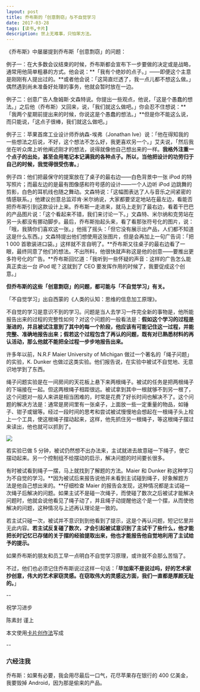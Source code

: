 ```yaml
---
layout: post
title: 乔布斯的「创意剽窃」与不自觉学习
date: 2017-03-28
tags: [读书,卡片]
description: 世上无难事，只怕笨方法。
---
```



《乔布斯》中屡屡提到乔布斯「创意剽窃」的问题：

例子一：在大多数会议结束的时候，乔布斯都会宣布下一步要做的决定或是战略，通常用他简单粗暴的方式。他会说：**「我有个绝妙的点子。」——即便这个主意是刚刚有人提出过的。**或者他会说：「这简直烂透了，我一点儿都不想这么做。」偶然遇到尚未准备好处理的事务，他就会暂时放在一边。

例子二：创意广告人詹姆斯·文森特说。你提出一些观点，他说，「这是个愚蠢的想法。」之后他（乔布斯）又回来，说，「我们就这么做吧。」你会忍不住想说：**「我两个星期前提出来的时候，你说这是个愚蠢的想法。」**但是你不能这么说，而只能说，「这点子很棒，我们就这么做吧。」

例子三：苹果首席工业设计师乔纳森-埃弗（Jonathan Ive）说：「他在得知我的一些想法之后说，不好，这个想法不怎么好，我更喜欢另一个。」艾夫说，「然后我坐在听众席上听他阐述刚才的想法，说得就像他自己想出来的一样。**我格外注重一个点子的出处，甚至会用笔记本记满我的各种点子。所以，当他把设计的功劳归于自己的时候，我觉得很受伤害。**」

例子四：他们把最保守的提案放在了桌子的最右边——白色背景中一张 iPod 的特写照片；而最左边的是最有图像感和符号感的设计——一个人边听 iPod 边跳舞的剪影，白色的耳机线也随之舞动。文森特说：「这幅图表达了人与音乐之间紧密的情感联系。」他建议创意总监邓肯·米尔纳说，大家都要坚定地站在最左边，看能否把乔布斯引到这款设计上来。乔布斯一走进来，就马上走到了最右边，看着干巴巴的产品图片说：「这个看起来不错，我们来讨论一下。」文森特、米尔纳和克劳站在另一头都没有挪动脚步。最后，乔布斯抬起头来，看了看那张符号化的图片，说：「哦，我猜你们喜欢这一张。」他摇了摇头：「但它没有展示出产品，人们都不知道这是什么东西。」文森特提出他们想使用这张图片，但是会再加上一句广告词：「把 1 000 首歌装进口袋。」这样就不言自明了。**乔布斯又往桌子的最右边看了一眼，最终同意了他们的想法。不出所料，他很快就声称这是他的创意——要推出更多符号化的广告。**乔布斯回忆道：「我听到一些怀疑的声音：这样的广告怎么能真正卖出一台 iPod 呢？这就到了 CEO 要发挥作用的时候了，我要促成这个创意。」


**但乔布斯的这些「创意剽窃」的问题，都可能与「不自觉学习」有关。**

「不自觉学习」出自西蒙的《人类的认知：思维的信息加工原理》。

不自觉的学习是意识不到的学习。问题是当人去学习一件完全新的事物是，他所能报告出来的过程的完整性如何？对这个问题的一般看法是：**假如这个学习的过程是渐进的，并且被试注意到了其中的每一个阶段，他应该有可能记住这一过程，并能完整、准确地报告出来；假若这个过程包含了再认的问题，既有对已熟悉材料的再认活动，那么他就不能把全过程一步步地报告出来。**

许多年以前，N.R.F Maier  University of Michigan 做过一个著名的「绳子问题」的实验，K. Dunker 也做过这类实验。他们报告说，在实验中被试不自觉地、无意识地学到了东西。

绳子问题实验是在一间房间的天花板上悬下来两根绳子。被试的任务是把两根绳子的下端接在一起。但这两根绳子相距很远。被试拿到其中一根就够不到另一根了，这个问题对一般人来讲是相当困难的，时常是花费了好长时间也解决不了。这个问题的解决方法是：通常是房间里有一张桌子，上面放一些一定重量的物品，如锤子、钳子或锯等。经过一段时间的思考和尝试被试慢慢地会想起在一根绳子头上栓上一个工具，使这根绳子摆动起来，这样，他先抓住另一根绳子，等这根绳子摆过来读出，他也就可以抓到了。

 ![](http://openmindclub.qiniudn.com/omt/StringsProblem.jpg)

若实验已做 5 分钟，被试仍然想不出办法来，主试就进去故意碰一下绳子，使它摆动起来。另一个控制组不给摆动的启示，解决问题的时间要长很多。

有时被试看到绳子一摆，马上就找到了解题的方法。Maier 和 Dunker 称这种学习为不自觉的学习。**因为被试后来报告说他并未看到主试碰到绳子，好象解题方法是他自己想出来的。**仔细检查 Maier 的报告会发现，这种情况都是主试碰一次绳子后解决的问题。如果主试不是碰一次绳子，而使碰了数次之后被试才能解决问题时，他就会说他看见了绳子动了，并且绳子动提醒他这个是一个摆，从而使他解决的问题，这种情况与上述再认理论是一致的。

若主试只碰一次，被试并不意识到到他看到了提示，这是个再认问题，短记忆里并无此内容。**若主试反复碰了数次，才会引起被试意识到了主试干了些什么，他才能把长时记忆已存储的关于摆的经验提取出来，他也才能报告他自觉地利用了主试给予的提示。**

如果乔布斯的朋友和员工早一点明白不自觉学习原理，或许就不会那么苦恼了。

不过，他们也必须记住乔布斯说过这样一句话：「**毕加索不是说过吗，好的艺术家抄创意，伟大的艺术家窃灵感。在窃取伟大的灵感这方面，我们一直都是厚颜无耻的。**」

--

祝学习进步

陈素封 谨上

本文使用[卡片创作法](http://cnfeat.com/blog/2016/11/20/NabokovWriteStyle/)写成

--

### 六经注我

乔布斯：如果有必要，我会用尽最后一口气，花尽苹果存在银行的 400 亿美金，我要毁掉 Android，因为那是偷来的产品。






